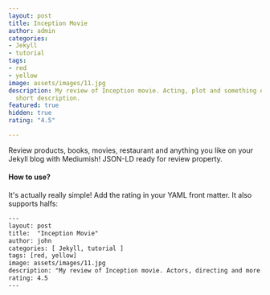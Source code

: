 ```yaml
---
layout: post
title: Inception Movie
author: admin
categories:
- Jekyll
- tutorial
tags:
- red
- yellow
image: assets/images/11.jpg
description: My review of Inception movie. Acting, plot and something else in this
  short description.
featured: true
hidden: true
rating: "4.5"

---
```

Review products, books, movies, restaurant and anything you like on your Jekyll blog with Mediumish! JSON-LD ready for review property.

#### How to use?

It's actually really simple! Add the rating in your YAML front matter. It also supports halfs:

```html
---
layout: post
title:  "Inception Movie"
author: john
categories: [ Jekyll, tutorial ]
tags: [red, yellow]
image: assets/images/11.jpg
description: "My review of Inception movie. Actors, directing and more."
rating: 4.5
---
```